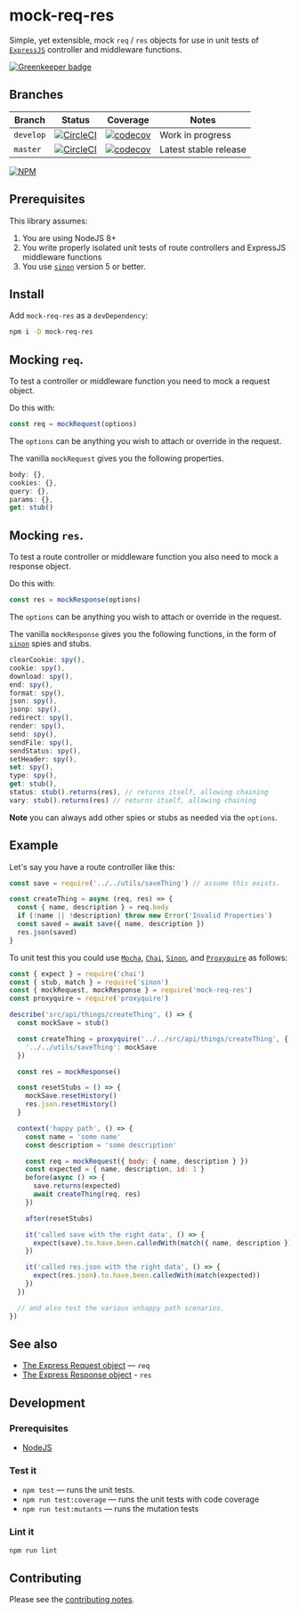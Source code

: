 # mock-req-res

Simple, yet extensible, mock `req` / `res` objects for use in unit tests of [`ExpressJS`](https://expressjs.com) controller and middleware functions.

[![Greenkeeper badge](https://badges.greenkeeper.io/davesag/mock-req-res.svg)](https://greenkeeper.io/)

## Branches

<!-- prettier-ignore -->
| Branch | Status | Coverage | Notes |
| ------ | ------ | -------- | ----- |
| `develop` | [![CircleCI](https://circleci.com/gh/davesag/mock-req-res/tree/develop.svg?style=svg)](https://circleci.com/gh/davesag/mock-req-res/tree/develop) | [![codecov](https://codecov.io/gh/davesag/mock-req-res/branch/develop/graph/badge.svg)](https://codecov.io/gh/davesag/mock-req-res) | Work in progress |
| `master` | [![CircleCI](https://circleci.com/gh/davesag/mock-req-res/tree/master.svg?style=svg)](https://circleci.com/gh/davesag/mock-req-res/tree/master) | [![codecov](https://codecov.io/gh/davesag/mock-req-res/branch/master/graph/badge.svg)](https://codecov.io/gh/davesag/mock-req-res) | Latest stable release |

[![NPM](https://nodei.co/npm/mock-req-res.png)](https://nodei.co/npm/mock-req-res/)

## Prerequisites

This library assumes:

1. You are using NodeJS 8+
2. You write properly isolated unit tests of route controllers and ExpressJS middleware functions
3. You use [`sinon`](https://sinonjs.org) version 5 or better.

## Install

Add `mock-req-res` as a `devDependency`:

```sh
npm i -D mock-req-res
```

## Mocking `req`.

To test a controller or middleware function you need to mock a request object.

Do this with:

```js
const req = mockRequest(options)
```

The `options` can be anything you wish to attach or override in the request.

The vanilla `mockRequest` gives you the following properties.

```js
body: {},
cookies: {},
query: {},
params: {},
get: stub()
```

## Mocking `res`.

To test a route controller or middleware function you also need to mock a response object.

Do this with:

```js
const res = mockResponse(options)
```

The `options` can be anything you wish to attach or override in the request.

The vanilla `mockResponse` gives you the following functions, in the form of [`sinon`](https://sinonjs.org) spies and stubs.

```js
clearCookie: spy(),
cookie: spy(),
download: spy(),
end: spy(),
format: spy(),
json: spy(),
jsonp: spy(),
redirect: spy(),
render: spy(),
send: spy(),
sendFile: spy(),
sendStatus: spy(),
setHeader: spy(),
set: spy(),
type: spy(),
get: stub(),
status: stub().returns(res), // returns itself, allowing chaining
vary: stub().returns(res) // returns itself, allowing chaining
```

**Note** you can always add other spies or stubs as needed via the `options`.

## Example

Let's say you have a route controller like this:

```js
const save = require('../../utils/saveThing') // assume this exists.

const createThing = async (req, res) => {
  const { name, description } = req.body
  if (!name || !description) throw new Error('Invalid Properties')
  const saved = await save({ name, description })
  res.json(saved)
}
```

To unit test this you could use [`Mocha`](https://mochajs.org), [`Chai`](http://www.chaijs.com), [`Sinon`](https://sinonjs.org), and [`Proxyquire`](https://github.com/thlorenz/proxyquire) as follows:

```js
const { expect } = require('chai')
const { stub, match } = require('sinon')
const { mockRequest, mockResponse } = require('mock-req-res')
const proxyquire = require('proxyquire')

describe('src/api/things/createThing', () => {
  const mockSave = stub()

  const createThing = proxyquire('../../src/api/things/createThing', {
    '../../utils/saveThing': mockSave
  })

  const res = mockResponse()

  const resetStubs = () => {
    mockSave.resetHistory()
    res.json.resetHistory()
  }

  context('happy path', () => {
    const name = 'some name'
    const description = 'some description'

    const req = mockRequest({ body: { name, description } })
    const expected = { name, description, id: 1 }
    before(async () => {
      save.returns(expected)
      await createThing(req, res)
    })

    after(resetStubs)

    it('called save with the right data', () => {
      expect(save).to.have.been.calledWith(match({ name, description }))
    })

    it('called res.json with the right data', () => {
      expect(res.json).to.have.been.calledWith(match(expected))
    })
  })

  // and also test the various unhappy path scenarios.
})
```

## See also

- [The Express Request object](https://expressjs.com/en/api.html#req) — `req`
- [The Express Response object](https://expressjs.com/en/api.html#res) - `res`

## Development

### Prerequisites

- [NodeJS](https://nodejs.org)

### Test it

- `npm test` — runs the unit tests.
- `npm run test:coverage` — runs the unit tests with code coverage
- `npm run test:mutants` — runs the mutation tests

### Lint it

```sh
npm run lint
```

## Contributing

Please see the [contributing notes](CONTRIBUTING.md).
